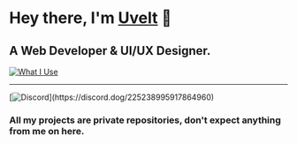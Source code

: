 # Hey there, I'm [Uvelt](https://uvelt.dev) 👋

## A Web Developer & UI/UX Designer.

[![What I Use](https://skillicons.dev/icons?i=js,html,css,ts,vscode,tailwind,react,ps,pr,nextjs,figma)](https://uvelt.dev)

<hr>

[![Discord](https://lanyard.cnrad.dev/api/225238995917864960?borderRadius=5px&idleMessage=Not%20Doing%20Anything&bg=a&animated=true;)](https://discord.dog/225238995917864960)
### All my projects are private repositories, don't expect anything from me on here.
